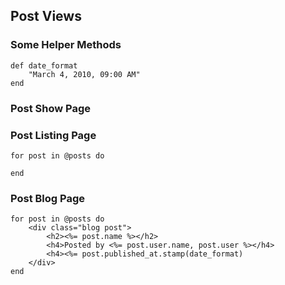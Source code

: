 ## Post Views

### Some Helper Methods

	def date_format
		"March 4, 2010, 09:00 AM"
	end

### Post Show Page

### Post Listing Page
	for post in @posts do

	end
### Post Blog Page

	for post in @posts do
		<div class="blog post">
			<h2><%= post.name %></h2>
			<h4>Posted by <%= post.user.name, post.user %></h4>
			<h4><%= post.published_at.stamp(date_format)
		</div>
	end